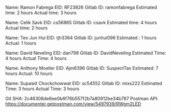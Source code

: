 Name: Ramon Fabrega
EID: RF23826
Gitlab ID: ramonfabrega
Estimated time: 2 hours
Actual time: 3 hours

Name: Celik Savk
EID: cs56865
Gitlab ID: csavk
Estimated time: 4 hours
Actual time: 2 hours

Name: Teo Jun Hui
EID: tjh3364
Gitlab ID: junhui096
Estimated : 1 hours
Actual: 1 hours

Name: David Neveling
EID: dan798
Gitlab ID: DavidNeveling
Estimated Time: 4 hours
Actual Time: 4 hours

Name: Anthony Moeller
EID: Ajm6396
Gitlab ID: SuspectTax
Estimated: 7 hours
Actual: 10 hours

Name: Supawit Chockchowwat
EID: sc54552
Gitlab ID: mixs222
Estimated Time: 3 hours
Actual Time: 3 hours

Git SHA: 2c46308de6ee0b6f76b557f2b7a80912be34b787
Postman API: https://documenter.getpostman.com/view/5497939/RWgm2LED
